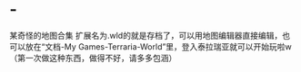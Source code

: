 # -
某奇怪的地图合集
扩展名为.wld的就是存档了，可以用地图编辑器直接编辑，也可以放在“文档-My Games-Terraria-World”里，登入泰拉瑞亚就可以开始玩啦w
（第一次做这种东西，做得不好，请多多包涵）
